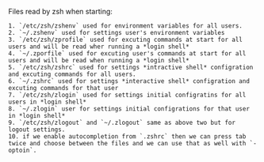 
Files read by zsh when starting:

    1. `/etc/zsh/zshenv` used for environment variables for all users.
    2. `~/.zshenv` used for settings user's environment variables
    3. `/etc/zsh/zprofile` used for excuting commands at start for all users and will be read wher running a *login shell* 
    4. `~/.zporfile` used for excuting user's commands at start for all users and will be read when running a *login shell* 
    5. `/etc/zsh/zshrc` used for settings *intractive shell* configration and excuting commands for all users.
    6. `~/.zshrc` used for settings *interactive shell* configration and excuting commands for that user
    7. `/etc/zsh/zlogin` used for settings initial configratins for all users in *login shell* 
    8. `~/.zlogin` user for settings initial configrations for that user in *login shell* 
    9. `/etc/zsh/zlogout` and `~/.zlogout` same as above two but for logout settings.
    10. if we enable autocompletion from `.zshrc` then we can press tab twice and choose between the files and we can use that as well with `-optoin`.


